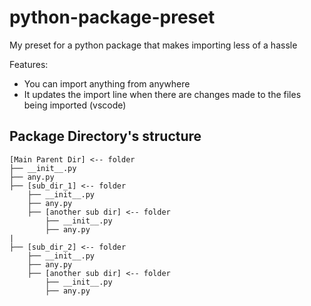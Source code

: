 # python-package-preset

My preset for a python package that makes importing less of a hassle

Features:

-   You can import anything from anywhere
-   It updates the import line when there are changes made to the files being imported (vscode)

## Package Directory's structure

```
[Main Parent Dir] <-- folder
├── __init__.py
├── any.py
├── [sub_dir_1] <-- folder
    ├── __init__.py
    ├── any.py
    ├── [another sub dir] <-- folder
        ├── __init__.py
        ├── any.py
|
├── [sub_dir_2] <-- folder
    ├── __init__.py
    ├── any.py
    ├── [another sub dir] <-- folder
        ├── __init__.py
        ├── any.py
```
